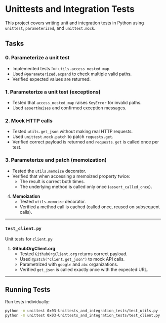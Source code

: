 # Unittests and Integration Tests

This project covers writing unit and integration tests in Python using `unittest`, `parameterized`, and `unittest.mock`.

## Tasks

### 0. Parameterize a unit test
- Implemented tests for `utils.access_nested_map`.
- Used `@parameterized.expand` to check multiple valid paths.
- Verified expected values are returned.

### 1. Parameterize a unit test (exceptions)
- Tested that `access_nested_map` raises `KeyError` for invalid paths.
- Used `assertRaises` and confirmed exception messages.

### 2. Mock HTTP calls
- Tested `utils.get_json` without making real HTTP requests.
- Used `unittest.mock.patch` to patch `requests.get`.
- Verified correct payload is returned and `requests.get` is called once per test.

### 3. Parameterize and patch (memoization)
- Tested the `utils.memoize` decorator.
- Verified that when accessing a memoized property twice:
  - The result is correct both times.
  - The underlying method is called only once (`assert_called_once`).

4. **Memoization**
   - Tested `utils.memoize` decorator.
   - Verified a method call is cached (called once, reused on subsequent calls).

---

### `test_client.py`
Unit tests for `client.py`

1. **GithubOrgClient.org**
   - Tested `GithubOrgClient.org` returns correct payload.
   - Used `@patch("client.get_json")` to mock API calls.
   - Parametrized with `google` and `abc` organizations.
   - Verified `get_json` is called exactly once with the expected URL.

---


## Running Tests
Run tests individually:
```bash
python -m unittest 0x03-Unittests_and_integration_tests/test_utils.py -v
python -m unittest 0x03-Unittests_and_integration_tests/test_client.py -v